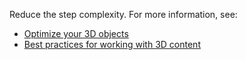 Reduce the step complexity. For more information, see:

- [Optimize your 3D objects](optimize-models.md)
- [Best practices for working with 3D content](hololens-app-place-holograms.md#best-practices-for-working-with-3d-content)
